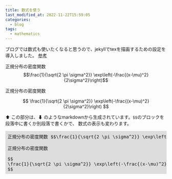 ```yaml
---
title: 数式を使う
last_modified_at: 2022-11-22T15:59:05
categories:
  - blog
tags:
  - mathematics
---
```


ブログでは数式も使いたくなると思うので、jekyllでtexを描画するための設定を導入しました。
[参考](https://quuxplusone.github.io/blog/2018/08/05/mathjax-in-jekyll/)

正規分布の密度関数 $$\frac{1}{\sqrt{2 \pi \sigma^2}} \exp\left(-\frac{(x-\mu)^2}{2\sigma^2}\right)$$

正規分布の密度関数

$$
\frac{1}{\sqrt{2 \pi \sigma^2}} \exp\left(-\frac{(x-\mu)^2}{2\sigma^2}\right)
$$

⬆ この部分は、⬇ のようなmarkdownから生成されています。`$$`のブロックを段落中に書くか別段落で書くかで、
数式の表示も変わります。

<pre style="background-color: #ddd; padding: 0.5em">
正規分布の密度関数 $$\frac{1}{\sqrt{2 \pi \sigma^2}} \exp\left(-\frac{(x-\mu)^2}{2\sigma^2}\right)$$

正規分布の密度関数

$$
\frac{1}{\sqrt{2 \pi \sigma^2}} \exp\left(-\frac{(x-\mu)^2}{2\sigma^2}\right)
$$
</pre>
